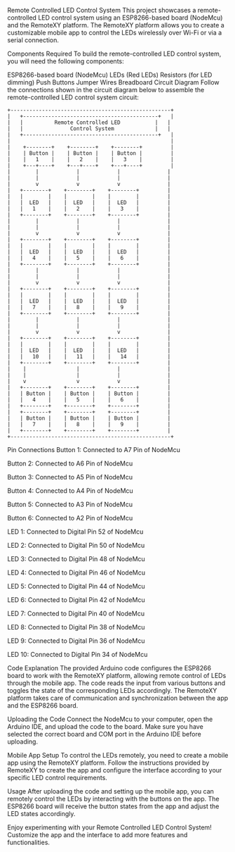 Remote Controlled LED Control System
This project showcases a remote-controlled LED control system using an ESP8266-based board (NodeMcu) and the RemoteXY platform. The RemoteXY platform allows you to create a customizable mobile app to control the LEDs wirelessly over Wi-Fi or via a serial connection.

Components Required
To build the remote-controlled LED control system, you will need the following components:

ESP8266-based board (NodeMcu)
LEDs (Red LEDs)
Resistors (for LED dimming)
Push Buttons
Jumper Wires
Breadboard
Circuit Diagram
Follow the connections shown in the circuit diagram below to assemble the remote-controlled LED control system circuit:

    +---------------------------------------------------+
    |   +-------------------------------------------+   |
    |   |          Remote Controlled LED           |   |
    |   |               Control System             |   |
    |   +-------------------------------------------+   |
    |                                                   |
    |    +--------+    +--------+    +--------+         |
    |    | Button |    | Button |    | Button |         |
    |    |   1    |    |   2    |    |   3    |         |
    |    +---+----+    +---+----+    +---+----+         |
    |        |            |            |               |
    |        |            |            |               |
    |        v            v            v               |
    |   +--------+    +--------+    +--------+         |
    |   |        |    |        |    |        |         |
    |   |  LED   |    |  LED   |    |  LED   |         |
    |   |   1    |    |   2    |    |   3    |         |
    |   +--------+    +--------+    +--------+         |
    |        |            |            |               |
    |        |            |            |               |
    |        v            v            v               |
    |   +--------+    +--------+    +--------+         |
    |   |        |    |        |    |        |         |
    |   |  LED   |    |  LED   |    |  LED   |         |
    |   |   4    |    |   5    |    |   6    |         |
    |   +--------+    +--------+    +--------+         |
    |        |            |            |               |
    |        |            |            |               |
    |        v            v            v               |
    |   +--------+    +--------+    +--------+         |
    |   |        |    |        |    |        |         |
    |   |  LED   |    |  LED   |    |  LED   |         |
    |   |   7    |    |   8    |    |   9    |         |
    |   +--------+    +--------+    +--------+         |
    |        |            |            |               |
    |        |            |            |               |
    |        v            v            v               |
    |   +--------+    +--------+    +--------+         |
    |   |        |    |        |    |        |         |
    |   |  LED   |    |  LED   |    |  LED   |         |
    |   |   10   |    |   11   |    |   14   |         |
    |   +--------+    +--------+    +--------+         |
    |    |                |            |               |
    |    |                |            |               |
    |    v                v            v               |
    |   +--------+    +--------+    +--------+         |
    |   | Button |    | Button |    | Button |         |
    |   |   4    |    |   5    |    |   6    |         |
    |   +--------+    +--------+    +--------+         |
    |   +--------+    +--------+    +--------+         |
    |   | Button |    | Button |    | Button |         |
    |   |   7    |    |   8    |    |   9    |         |
    |   +--------+    +--------+    +--------+         |
    +---------------------------------------------------+

Pin Connections
Button 1: Connected to A7 Pin of NodeMcu

Button 2: Connected to A6 Pin of NodeMcu

Button 3: Connected to A5 Pin of NodeMcu

Button 4: Connected to A4 Pin of NodeMcu

Button 5: Connected to A3 Pin of NodeMcu

Button 6: Connected to A2 Pin of NodeMcu

LED 1: Connected to Digital Pin 52 of NodeMcu

LED 2: Connected to Digital Pin 50 of NodeMcu

LED 3: Connected to Digital Pin 48 of NodeMcu

LED 4: Connected to Digital Pin 46 of NodeMcu

LED 5: Connected to Digital Pin 44 of NodeMcu

LED 6: Connected to Digital Pin 42 of NodeMcu

LED 7: Connected to Digital Pin 40 of NodeMcu

LED 8: Connected to Digital Pin 38 of NodeMcu

LED 9: Connected to Digital Pin 36 of NodeMcu

LED 10: Connected to Digital Pin 34 of NodeMcu

Code Explanation
The provided Arduino code configures the ESP8266 board to work with the RemoteXY platform, allowing remote control of LEDs through the mobile app. The code reads the input from various buttons and toggles the state of the corresponding LEDs accordingly. The RemoteXY platform takes care of communication and synchronization between the app and the ESP8266 board.

Uploading the Code
Connect the NodeMcu to your computer, open the Arduino IDE, and upload the code to the board. Make sure you have selected the correct board and COM port in the Arduino IDE before uploading.

Mobile App Setup
To control the LEDs remotely, you need to create a mobile app using the RemoteXY platform. Follow the instructions provided by RemoteXY to create the app and configure the interface according to your specific LED control requirements.

Usage
After uploading the code and setting up the mobile app, you can remotely control the LEDs by interacting with the buttons on the app. The ESP8266 board will receive the button states from the app and adjust the LED states accordingly.

Enjoy experimenting with your Remote Controlled LED Control System! Customize the app and the interface to add more features and functionalities.